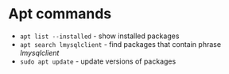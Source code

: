 # Apt commands

- `apt list --installed` - show installed packages
- `apt search lmysqlclient` - find packages that contain phrase *lmysqlclient*
- `sudo apt update` - update versions of packages
